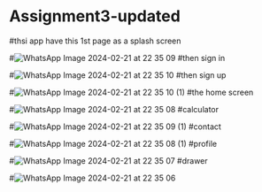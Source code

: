 # Assignment3-updated
#thsi app have this 1st page as a splash screen

#![WhatsApp Image 2024-02-21 at 22 35 09](https://github.com/macregis1/Assignment3-updated/assets/50444192/b822b3be-eabf-40b4-9728-64297c305042)
#then sign in

#![WhatsApp Image 2024-02-21 at 22 35 10](https://github.com/macregis1/Assignment3-updated/assets/50444192/91b3f265-a63d-441d-8dad-7d41499b3f27)
#then sign up

#![WhatsApp Image 2024-02-21 at 22 35 10 (1)](https://github.com/macregis1/Assignment3-updated/assets/50444192/6ef18b68-9e4a-42f6-aa85-bfdff81155bc)
#the home screen

#![WhatsApp Image 2024-02-21 at 22 35 08](https://github.com/macregis1/Assignment3-updated/assets/50444192/de145001-3904-43fb-9883-d65aa1de0841)
#calculator

#![WhatsApp Image 2024-02-21 at 22 35 09 (1)](https://github.com/macregis1/Assignment3-updated/assets/50444192/a6c9191a-6336-46e5-aa65-afb8dd39fd51)
#contact

#![WhatsApp Image 2024-02-21 at 22 35 08 (1)](https://github.com/macregis1/Assignment3-updated/assets/50444192/8a52ad8b-65d2-4372-8012-b711bdf254f7)
#profile

#![WhatsApp Image 2024-02-21 at 22 35 07](https://github.com/macregis1/Assignment3-updated/assets/50444192/e4d965b9-c92c-42ca-90b0-0ce00994ea2d)
#drawer

#![WhatsApp Image 2024-02-21 at 22 35 06](https://github.com/macregis1/Assignment3-updated/assets/50444192/167a51f6-0ccc-4e0e-a6e8-6c05b7a7aabe)


